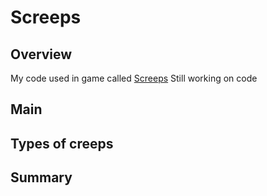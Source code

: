 # Screeps
## Overview
My code used in game called [Screeps](http://screeps.com/)
Still working on code

## Main

## Types of creeps

## Summary
